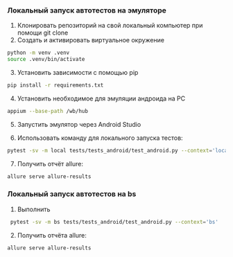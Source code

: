 ### Локальный запуск автотестов на эмуляторе
1. Клонировать репозиторий на свой локальный компьютер при помощи git clone
2. Создать и активировать виртуальное окружение
  ```bash
  python -m venv .venv
  source .venv/bin/activate
  ```
3. Установить зависимости с помощью pip
  ```bash
  pip install -r requirements.txt
  ```
4. Установить необходимое для эмуляции андроида на PC
  ```bash
  appium --base-path /wb/hub
  ```
5. Запустить эмулятор через Android Studio

6. Использовать команду для локального запуска тестов: 
  ```bash
  pytest -sv -m local tests/tests_android/test_android.py --context='local'
  ```
7. Получить отчёт allure:
```bash
allure serve allure-results
```
 
### Локальный запуск автотестов на bs

1. Выполнить
```bash
 pytest -sv -m bs tests/tests_android/test_android.py --context='bs'
```
2. Получить отчёта allure:
```bash
allure serve allure-results